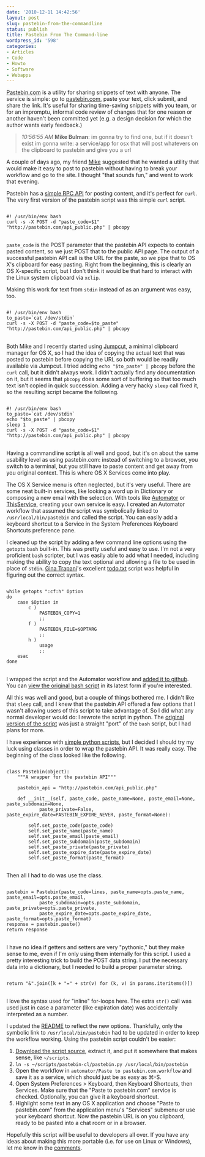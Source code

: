 ```yaml
---
date: '2010-12-11 14:42:56'
layout: post
slug: pastebin-from-the-commandline
status: publish
title: Pastebin From The Command-line
wordpress_id: '598'
categories:
- Articles
- Code
- Howto
- Software
- Webapps
---
```


[Pastebin.com][pb] is a utility for sharing snippets of text with anyone. The service is simple: go to [pastebin.com][pb], paste your text, click submit, and share the link. It's useful for sharing time-saving snippets with you team, or for an impromptu, informal code review of changes that for one reason or another haven't been committed yet (e.g. a design decision for which the author wants early feedback.)

[pb]: http://pastebin.com/

> *10:56:55 AM* **Mike Bulman**: im gonna try to find one, but if it doesn't exist im gonna write:  a service/app for osx that will post whatevers on the clipboard to pastebin and give you a url

A couple of days ago, my friend [Mike][mb] suggested that he wanted a utility that would make it easy to post to pastebin without having to break your workflow and go to the site. I thought "that sounds fun," and went to work that evening.

[mb]: http://twitter.com/#!/mikebulman

Pastebin has a [simple RPC API][pb-api] for posting content, and it's perfect for `curl`. The very first version of the pastebin script was this simple `curl` script.

[pb-api]: http://pastebin.com/api.php
    
<pre>
<code data-language="shell">
#! /usr/bin/env bash
curl -s -X POST -d "paste_code=$1" "http://pastebin.com/api_public.php" | pbcopy
</code>
</pre>
    
`paste_code` is the POST parameter that the pastebin API expects to contain pasted content, so we just POST that to the public API page. The output of a successful pastebin API call is the URL for the paste, so we pipe that to OS X's clipboard for easy pasting. Right from the beginning, this is clearly an OS X-specific script, but I don't think it would be that hard to interact with the Linux system clipboard via `xclip`.

Making this work for text from `stdin` instead of as an argument was easy, too.
    
<pre>
<code data-language="shell">
#! /usr/bin/env bash
to_paste=`cat /dev/stdin`
curl -s -X POST -d "paste_code=$to_paste" "http://pastebin.com/api_public.php" | pbcopy
</code>
</pre>

Both Mike and I recently started using [Jumpcut][jc], a minimal clipboard manager for OS X, so I had the idea of copying the actual text that was posted to pastebin before copying the URL so both would be readily available via Jumpcut. I tried adding `echo "$to_paste" | pbcopy` before the `curl` call, but it didn't always work. I didn't actually find any documentation on it, but it seems that `pbcopy` does some sort of buffering so that too much text isn't copied in quick succession. Adding a very hacky `sleep` call fixed it, so the resulting script became the following.

[jc]: http://jumpcut.sourceforge.net/
    
<pre>
<code data-language="shell">
#! /usr/bin/env bash
to_paste=`cat /dev/stdin`
echo "$to_paste" | pbcopy
sleep 1
curl -s -X POST -d "paste_code=$1" "http://pastebin.com/api_public.php" | pbcopy
</code>
</pre>
    
Having a commandline script is all well and good, but it's on about the same usability level as using pastebin.com: instead of switching to a browser, you switch to a terminal, but you still have to paste content and get away from you original context. This is where OS X Services come into play.

The OS X Service menu is often neglected, but it's very useful. There are some neat built-in services, like looking a word up in Dictionary or composing a new email with the selection. With tools like  [Automator][auto] or [ThisService][ts], creating your own service is easy. I created an Automator workflow that assumed the script was symbolically linked to `/usr/local/bin/pastebin` and called the script. You can easily add a keyboard shortcut to a Service in the System Preferences Keyboard Shortcuts preference pane.

[auto]: http://www.macosxautomation.com/automator/
[ts]: http://wafflesoftware.net/thisservice/

I cleaned up the script by adding a few command line options using the `getopts` `bash` built-in. This was pretty useful and easy to use. I'm not a very proficient `bash` scripter, but I was easily able to add what I needed, including making the ability to copy the text optional and allowing a file to be used in place of `stdin`. [Gina Trapani][gt]'s excellent [todo.txt][td] script was helpful in figuring out the correct syntax.

[gt]: http://ginatrapani.org/
[td]: https://github.com/ginatrapani/todo.txt-cli
    
<pre>
<code data-language="shell">
while getopts ":cf:h" Option
do
    case $Option in
        c )
            PASTEBIN_COPY=1
            ;;
        f )
            PASTEBIN_FILE=$OPTARG
            ;;
        h )
            usage
            ;;
    esac
done
</code>
</pre>
    
I wrapped the script and the Automator workflow and [added it to github][gh]. You can [view the original bash script][bash-script] in its latest form if you're interested.

[gh]: https://github.com/tupton/pastebin-cl/
[bash-script]: https://github.com/tupton/pastebin-cl/blob/8ff3cdda9e0027c41416b285f2822781a0ba4b5e/pastebin.sh

All this was well and good, but a couple of things bothered me. I didn't like that `sleep` call, and I knew that the pastebin API offered a few options that I wasn't allowing users of this script to take advantage of. So I did what any normal developer would do: I rewrote the script in python. The [original version of the script][python-script] was just a straight "port" of the `bash` script, but I had plans for more.

[python-script]: https://github.com/tupton/pastebin-cl/blob/d462c57542e98f23c83dc6388e1e5ebbafe04c94/pastebin.py

I have experience with [simple python scripts][weather], but I decided I should try my luck using classes in order to wrap the pastebin API. It was really easy. The beginning of the class looked like the following.

[weather]: https://github.com/tupton/python-yahoo-weather
    
<pre>
<code data-language="python">
class Pastebin(object):
    """A wrapper for the pastebin API"""

    pastebin_api = "http://pastebin.com/api_public.php"

    def __init__(self, paste_code, paste_name=None, paste_email=None, paste_subdomain=None,
            paste_private=False, paste_expire_date=PASTEBIN_EXPIRE_NEVER, paste_format=None):

        self.set_paste_code(paste_code)
        self.set_paste_name(paste_name)
        self.set_paste_email(paste_email)
        self.set_paste_subdomain(paste_subdomain)
        self.set_paste_private(paste_private)
        self.set_paste_expire_date(paste_expire_date)
        self.set_paste_format(paste_format)
</code>
</pre>

Then all I had to do was use the class.
    
<pre>
<code data-language="python">
pastebin = Pastebin(paste_code=lines, paste_name=opts.paste_name, paste_email=opts.paste_email,
            paste_subdomain=opts.paste_subdomain, paste_private=opts.paste_private,
            paste_expire_date=opts.paste_expire_date, paste_format=opts.paste_format)
response = pastebin.paste()
return response
</code>
</pre>
        
I have no idea if getters and setters are very "pythonic," but they make sense to me, even if I'm only using them internally for this script. I used a pretty interesting trick to build the POST data string. I put the necessary data into a dictionary, but I needed to build a proper parameter string.
    
<pre>
<code data-language="python">
return "&".join([k + "=" + str(v) for (k, v) in params.iteritems()])
</code>
</pre>
    
I love the syntax used for "inline" for-loops here. The extra `str()` call was used just in case a parameter (like expiration date) was accidentally interpreted as a number.

I updated the [README][r] to reflect the new options. Thankfully, only the symbolic link to `/usr/local/bin/pastebin` had to be updated in order to keep the workflow working. Using the pastebin script couldn't be easier:

 1. [Download the script source][dl], extract it, and put it somewhere that makes sense, like `~/scripts`.
 2. `ln -s ~/scripts/pastebin-cl/pastebin.py /usr/local/bin/pastebin`
 3. Open the workflow in `automator/Paste to pastebin.com.workflow` and save it as a service, which should just be as easy as ⌘-S.
 4. Open System Preferences > Keyboard, then Keyboard Shortcuts, then Services. Make sure that the "Paste to pastebin.com" service is checked. Optionally, you can give it a keyboard shortcut.
 5. Highlight some text in any OS X application and choose "Paste to pastebin.com" from the application menu's "Services" submenu or use your keyboard shortcut. Now the pastebin URL is on you clipboard, ready to be pasted into a chat room or in a browser.

[dl]: https://github.com/tupton/pastebin-cl/archives/master
[r]: https://github.com/tupton/pastebin-cl/blob/master/README.md

Hopefully this script will be useful to developers all over. If you have any ideas about making this more portable (i.e. for use on Linux or Windows), let me know in the [comments][c].

[c]: #respond
